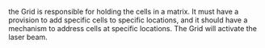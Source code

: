 the Grid is responsible for holding the cells in a matrix. It must have a provision to add specific cells to specific locations, and it should have a mechanism to address cells at specific locations. The Grid will activate the laser beam.